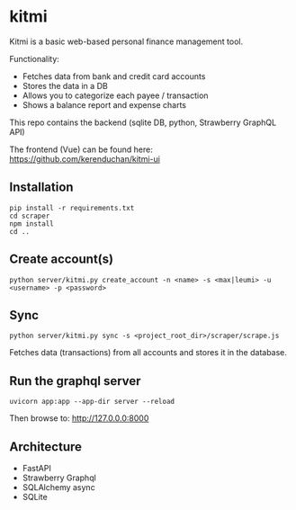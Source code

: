 # kitmi

Kitmi is a basic web-based personal finance management tool.

Functionality:
- Fetches data from bank and credit card accounts
- Stores the data in a DB
- Allows you to categorize each payee / transaction
- Shows a balance report and expense charts

This repo contains the backend (sqlite DB, python, Strawberry GraphQL API)

The frontend (Vue) can be found here: https://github.com/kerenduchan/kitmi-ui 

## Installation

```
pip install -r requirements.txt
cd scraper
npm install
cd ..
```

## Create account(s)

```
python server/kitmi.py create_account -n <name> -s <max|leumi> -u <username> -p <password>
```

## Sync

```
python server/kitmi.py sync -s <project_root_dir>/scraper/scrape.js
```

Fetches data (transactions) from all accounts and stores it in the database.

## Run the graphql server

```
uvicorn app:app --app-dir server --reload
```

Then browse to: http://127.0.0.0:8000

## Architecture

- FastAPI
- Strawberry Graphql
- SQLAlchemy async
- SQLite
